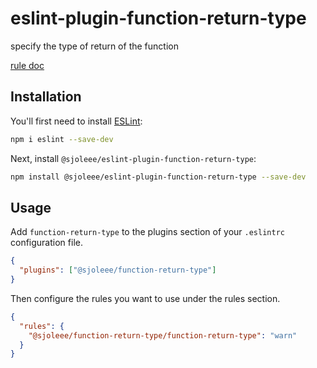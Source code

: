 # eslint-plugin-function-return-type

specify the type of return of the function

[rule doc](https://github.com/sjoleee/eslint-plugin-function-return-type/blob/main/docs/rules/function-return-type.md)

## Installation

You'll first need to install [ESLint](https://eslint.org/):

```sh
npm i eslint --save-dev
```

Next, install `@sjoleee/eslint-plugin-function-return-type`:

```sh
npm install @sjoleee/eslint-plugin-function-return-type --save-dev
```

## Usage

Add `function-return-type` to the plugins section of your `.eslintrc` configuration file.

```json
{
  "plugins": ["@sjoleee/function-return-type"]
}
```

Then configure the rules you want to use under the rules section.

```json
{
  "rules": {
    "@sjoleee/function-return-type/function-return-type": "warn"
  }
}
```
